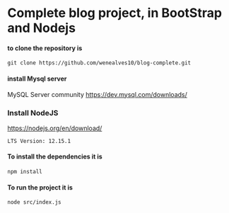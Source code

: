 # Complete blog project, in BootStrap and Nodejs
#### to clone the repository is 
```git clone https://github.com/wenealves10/blog-complete.git ```
#### install Mysql server
 MySQL Server community
 https://dev.mysql.com/downloads/

### Install NodeJS
https://nodejs.org/en/download/

```LTS Version: 12.15.1```

#### To install the dependencies it is
```npm install```
#### To run the project it is
```node src/index.js```
